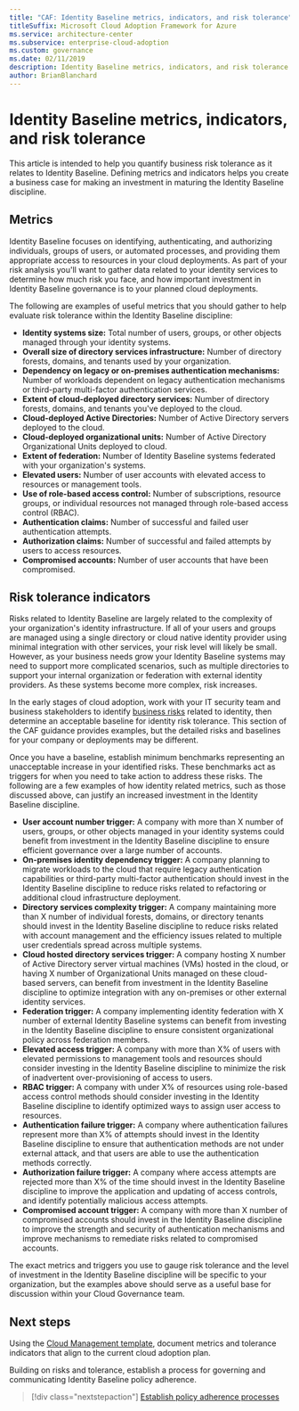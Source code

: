 ```yaml
---
title: "CAF: Identity Baseline metrics, indicators, and risk tolerance"
titleSuffix: Microsoft Cloud Adoption Framework for Azure
ms.service: architecture-center
ms.subservice: enterprise-cloud-adoption
ms.custom: governance
ms.date: 02/11/2019
description: Identity Baseline metrics, indicators, and risk tolerance
author: BrianBlanchard
---
```


# Identity Baseline metrics, indicators, and risk tolerance

This article is intended to help you quantify business risk tolerance as it relates to Identity Baseline. Defining metrics and indicators helps you create a business case for making an investment in maturing the Identity Baseline discipline.

## Metrics

Identity Baseline focuses on identifying, authenticating, and authorizing individuals, groups of users, or automated processes, and providing them appropriate access to resources in your cloud deployments. As part of your risk analysis you'll want to gather data related to your identity services to determine how much risk you face, and how important investment in Identity Baseline governance is to your planned cloud deployments.

The following are examples of useful metrics that you should gather to help evaluate risk tolerance within the Identity Baseline discipline:

- **Identity systems size:** Total number of users, groups, or other objects managed through your identity systems.
- **Overall size of directory services infrastructure:** Number of directory forests, domains, and tenants used by your organization.
- **Dependency on legacy or on-premises authentication mechanisms:** Number of workloads dependent on legacy authentication mechanisms or third-party multi-factor authentication services.
- **Extent of cloud-deployed directory services:** Number of directory forests, domains, and tenants you've deployed to the cloud.
- **Cloud-deployed Active Directories:** Number of Active Directory servers deployed to the cloud.
- **Cloud-deployed organizational units:** Number of Active Directory Organizational Units deployed to cloud.
- **Extent of federation:** Number of Identity Baseline systems federated with your organization's systems.  
- **Elevated users:** Number of user accounts with elevated access to resources or management tools.
- **Use of role-based access control:** Number of subscriptions, resource groups, or individual resources not managed through role-based access control (RBAC).
- **Authentication claims:** Number of successful and failed user authentication attempts.
- **Authorization claims:** Number of successful and failed attempts by users to access resources.
- **Compromised accounts:** Number of user accounts that have been compromised.

## Risk tolerance indicators

Risks related to Identity Baseline are largely related to the complexity of your organization's identity infrastructure. If all of your users and groups are managed using a single directory or cloud native identity provider using minimal integration with other services, your risk level will likely be small. However, as your business needs grow your Identity Baseline systems may need to support more complicated scenarios, such as multiple directories to support your internal organization or federation with external identity providers. As these systems become more complex, risk increases.

In the early stages of cloud adoption, work with your IT security team and business stakeholders to identify [business risks](business-risks.md) related to identity, then determine an acceptable baseline for identity risk tolerance. This section of the CAF guidance provides examples, but the detailed risks and baselines for your company or deployments may be different.

Once you have a baseline, establish minimum benchmarks representing an unacceptable increase in your identified risks. These benchmarks act as triggers for when you need to take action to address these risks. The following are a few examples of how identity related metrics, such as those discussed above, can justify an increased investment in the Identity Baseline discipline.

- **User account number trigger:** A company with more than X number of users, groups, or other objects managed in your identity systems could benefit from investment in the Identity Baseline discipline to ensure efficient governance over a large number of accounts.
- **On-premises identity dependency trigger:** A company planning to migrate workloads to the cloud that require legacy authentication capabilities or third-party multi-factor authentication should invest in the Identity Baseline discipline to reduce risks related to refactoring or additional cloud infrastructure deployment.
- **Directory services complexity trigger:** A company maintaining more than X number of individual forests, domains, or directory tenants should invest in the Identity Baseline discipline to reduce risks related with account management and the efficiency issues related to multiple user credentials spread across multiple systems.
- **Cloud hosted directory services trigger:** A company hosting X number of Active Directory server virtual machines (VMs) hosted in the cloud, or having X number of Organizational Units managed on these cloud-based servers, can benefit from investment in the Identity Baseline discipline to optimize integration with any on-premises or other external identity services.
- **Federation trigger:** A company implementing identity federation with X number of external Identity Baseline systems can benefit from investing in the Identity Baseline discipline to ensure consistent organizational policy across federation members.
- **Elevated access trigger:** A company with more than X% of users with elevated permissions to management tools and resources should consider investing in the Identity Baseline discipline to minimize the risk of inadvertent over-provisioning of access to users.
- **RBAC trigger:** A company with under X% of resources using role-based access control methods should consider investing in the Identity Baseline discipline to identify optimized ways to assign user access to resources.
- **Authentication failure trigger:** A company where authentication failures represent more than X% of attempts should invest in the Identity Baseline discipline to ensure that authentication methods are not under external attack, and that users are able to use the authentication methods correctly.
- **Authorization failure trigger:** A company where access attempts are rejected more than X% of the time should invest in the Identity Baseline discipline to improve the application and updating of access controls, and identify potentially malicious access attempts.
- **Compromised account trigger:** A company with more than X number of compromised accounts should invest in the Identity Baseline discipline to improve the strength and security of authentication mechanisms and improve mechanisms to remediate risks related to compromised accounts.

The exact metrics and triggers you use to gauge risk tolerance and the level of investment in the Identity Baseline discipline will be specific to your organization, but the examples above should serve as a useful base for discussion within your Cloud Governance team.

## Next steps

Using the [Cloud Management template](./template.md), document metrics and tolerance indicators that align to the current cloud adoption plan.

Building on risks and tolerance, establish a process for governing and communicating Identity Baseline policy adherence.

> [!div class="nextstepaction"]
> [Establish policy adherence processes](compliance-processes.md)
